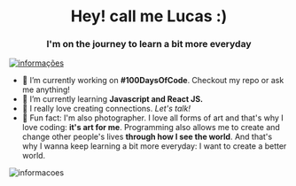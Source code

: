 <h1 align="center">Hey! call me Lucas :)</h1>
<h3 align="center">I'm on the journey to learn a bit more everyday</h3>

<p align="left"> <a href="https://github.com/ryo-ma/github-profile-trophy"><img src="https://github-profile-trophy.vercel.app/?username=lucasgmelo" alt="informações"/></a> </p>

- 🔭  I’m currently working on <b>#100DaysOfCode</b>. Checkout my repo or ask me anything!
- 🌱  I’m currently learning <b>Javascript and React JS.</b>
- 💬  I really love creating connections. <i>Let's talk!</i>
- 🤍  Fun fact: I'm also photographer. I love all forms of art and that's why I love coding: <b>it's art for me</b>. Programming also allows me to create and change other people's lives <b>through how I see the world</b>. And that's why I wanna keep learning a bit more everyday: I want to create a better world. 

<p></p>

<p><img align="center" src="https://github-readme-stats.vercel.app/api/top-langs?username=lucasgmelo&show_icons=true&locale=en&layout=compact" alt="informacoes" /></p>
